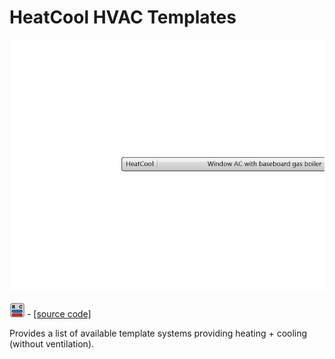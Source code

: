 # HeatCool HVAC Templates

![](../../.gitbook/assets/HeatCool_HVAC_Templates.png)

![](../../.gitbook/assets/HeatCool_HVAC_Templates%20%281%29.png) - [\[source code\]](https://github.com/ladybug-tools/honeybee-grasshopper-energy/blob/master/honeybee_grasshopper_energy/src//HB%20HeatCool%20HVAC%20Templates.py)

Provides a list of available template systems providing heating + cooling \(without ventilation\).


